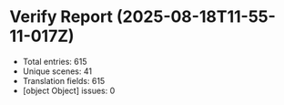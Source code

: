 
# Verify Report (2025-08-18T11-55-11-017Z)
- Total entries: 615
- Unique scenes: 41
- Translation fields: 615
- [object Object] issues: 0
